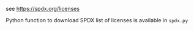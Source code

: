 see https://spdx.org/licenses

Python function to download SPDX list of licenses is available in `spdx.py`
